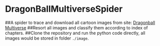 # DragonBallMultiverseSpider
##A spider to trace and download all cartoon images from site: [Dragonball Multiverse](http://www.dragonball-multiverse.com/cn/chapters.html)
##Resort all images and classify them according to index of chapters.
##Clone the repository and run the python code directly, all images would be stored in folder `./image`.